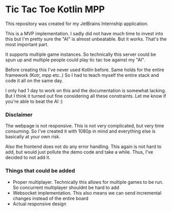 # Tic Tac Toe Kotlin MPP
This repository was created for my JetBrains Internship application.

This is a MVP implementation. I sadly did not have much time to invest into this but I'm pretty sure the "AI" is almost unbeatable. But it works. That's the most important part.

It supports multiple game instances. So technically this server could be spun up and 
multiple people could play tic tac toe against my "AI". 

Before creating this I've never used Kotlin before. Same holds for the entire framework (Kotr, mpp etc..)
So I had to teach myself the entire stack and code it all on the same day.

I only had 1 day to work on this and the documentation is somewhat lacking. But I think
it turned out fine considering all these constraints. Let me know if you're able to beat the AI :)

### Disclaimer
The webpage is not responsive. This is not very complicated, but very time consuming. 
So I've created it with 1080p in mind and everything else is basically at your own risk. 

Also the frontend does not do any error handling. This again is not hard to add, but would just
pollute the demo code and take a while. Thus, I've decided to not add it. 

### Things that could be added
- Proper multiplayer. Technically this allows for multiple games to be run. So concurrent multiplayer shouldnt be hard to add
- Websocket implementation. This also means we can send incremental changes instead of the entire board
- Actual responsive design